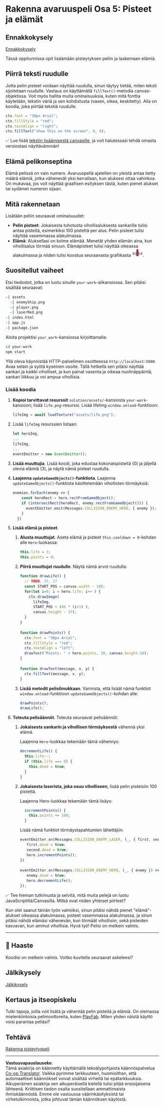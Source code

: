 <!--
CO_OP_TRANSLATOR_METADATA:
{
  "original_hash": "4e8250db84b027c9ff816b4e4c093457",
  "translation_date": "2025-08-27T20:20:57+00:00",
  "source_file": "6-space-game/5-keeping-score/README.md",
  "language_code": "fi"
}
-->
# Rakenna avaruuspeli Osa 5: Pisteet ja elämät

## Ennakkokysely

[Ennakkokysely](https://ashy-river-0debb7803.1.azurestaticapps.net/quiz/37)

Tässä oppitunnissa opit lisäämään pisteytyksen peliin ja laskemaan elämiä.

## Piirrä teksti ruudulle

Jotta pelin pisteet voidaan näyttää ruudulla, sinun täytyy tietää, miten teksti sijoitetaan ruudulle. Vastaus on käyttämällä `fillText()`-metodia canvas-objektissa. Voit myös hallita muita ominaisuuksia, kuten mitä fonttia käytetään, tekstin väriä ja sen kohdistusta (vasen, oikea, keskitetty). Alla on koodia, joka piirtää tekstiä ruudulle.

```javascript
ctx.font = "30px Arial";
ctx.fillStyle = "red";
ctx.textAlign = "right";
ctx.fillText("show this on the screen", 0, 0);
```

✅ Lue lisää [tekstin lisäämisestä canvasille](https://developer.mozilla.org/docs/Web/API/Canvas_API/Tutorial/Drawing_text), ja voit halutessasi tehdä omasta versiostasi näyttävämmän!

## Elämä pelikonseptina

Elämä pelissä on vain numero. Avaruuspeliä ajatellen on yleistä antaa tietty määrä elämiä, jotka vähenevät yksi kerrallaan, kun aluksesi ottaa vahinkoa. On mukavaa, jos voit näyttää graafisen esityksen tästä, kuten pienet alukset tai sydämet numeron sijaan.

## Mitä rakennetaan

Lisätään peliin seuraavat ominaisuudet:

- **Pelin pisteet**: Jokaisesta tuhotusta vihollisaluksesta sankarille tulisi antaa pisteitä, esimerkiksi 100 pistettä per alus. Pelin pisteet tulisi näyttää vasemmassa alakulmassa.
- **Elämä**: Aluksellasi on kolme elämää. Menetät yhden elämän aina, kun vihollisalus törmää sinuun. Elämäpisteet tulisi näyttää oikeassa alakulmassa ja niiden tulisi koostua seuraavasta grafiikasta ![elämäkuva](../../../../translated_images/life.6fb9f50d53ee0413cd91aa411f7c296e10a1a6de5c4a4197c718b49bf7d63ebf.fi.png).

## Suositellut vaiheet

Etsi tiedostot, jotka on luotu sinulle `your-work`-alikansiossa. Sen pitäisi sisältää seuraavat:

```bash
-| assets
  -| enemyShip.png
  -| player.png
  -| laserRed.png
-| index.html
-| app.js
-| package.json
```

Aloita projektisi `your_work`-kansiossa kirjoittamalla:

```bash
cd your-work
npm start
```

Yllä oleva käynnistää HTTP-palvelimen osoitteessa `http://localhost:5000`. Avaa selain ja syötä kyseinen osoite. Tällä hetkellä sen pitäisi näyttää sankari ja kaikki viholliset, ja kun painat vasenta ja oikeaa nuolinäppäintä, sankari liikkuu ja voi ampua vihollisia.

### Lisää koodia

1. **Kopioi tarvittavat resurssit** `solution/assets/`-kansiosta `your-work`-kansioon; lisää `life.png`-resurssi. Lisää lifeImg `window.onload`-funktioon:

    ```javascript
    lifeImg = await loadTexture("assets/life.png");
    ```

1. Lisää `lifeImg` resurssien listaan:

    ```javascript
    let heroImg,
    ...
    lifeImg,
    ...
    eventEmitter = new EventEmitter();
    ```
  
2. **Lisää muuttujia**. Lisää koodi, joka edustaa kokonaispisteitä (0) ja jäljellä olevia elämiä (3), ja näytä nämä pisteet ruudulla.

3. **Laajenna `updateGameObjects()`-funktiota**. Laajenna `updateGameObjects()`-funktiota käsittelemään vihollisten törmäyksiä:

    ```javascript
    enemies.forEach(enemy => {
        const heroRect = hero.rectFromGameObject();
        if (intersectRect(heroRect, enemy.rectFromGameObject())) {
          eventEmitter.emit(Messages.COLLISION_ENEMY_HERO, { enemy });
        }
      })
    ```

4. **Lisää elämä ja pisteet**. 
   1. **Alusta muuttujat**. Aseta elämä ja pisteet `this.cooldown = 0`-kohdan alle `Hero`-luokassa:

        ```javascript
        this.life = 3;
        this.points = 0;
        ```

   1. **Piirrä muuttujat ruudulle**. Näytä nämä arvot ruudulla:

        ```javascript
        function drawLife() {
          // TODO, 35, 27
          const START_POS = canvas.width - 180;
          for(let i=0; i < hero.life; i++ ) {
            ctx.drawImage(
              lifeImg, 
              START_POS + (45 * (i+1) ), 
              canvas.height - 37);
          }
        }
        
        function drawPoints() {
          ctx.font = "30px Arial";
          ctx.fillStyle = "red";
          ctx.textAlign = "left";
          drawText("Points: " + hero.points, 10, canvas.height-20);
        }
        
        function drawText(message, x, y) {
          ctx.fillText(message, x, y);
        }

        ```

   1. **Lisää metodit pelisilmukkaan**. Varmista, että lisäät nämä funktiot `window.onload`-funktioon `updateGameObjects()`-kohdan alle:

        ```javascript
        drawPoints();
        drawLife();
        ```

1. **Toteuta pelisäännöt**. Toteuta seuraavat pelisäännöt:

   1. **Jokaisesta sankarin ja vihollisen törmäyksestä** vähennä yksi elämä.
   
      Laajenna `Hero`-luokkaa tekemään tämä vähennys:

        ```javascript
        decrementLife() {
          this.life--;
          if (this.life === 0) {
            this.dead = true;
          }
        }
        ```

   2. **Jokaisesta laserista, joka osuu viholliseen**, lisää pelin pisteisiin 100 pistettä.

      Laajenna Hero-luokkaa tekemään tämä lisäys:
    
        ```javascript
          incrementPoints() {
            this.points += 100;
          }
        ```

        Lisää nämä funktiot törmäystapahtumien lähettäjiin:

        ```javascript
        eventEmitter.on(Messages.COLLISION_ENEMY_LASER, (_, { first, second }) => {
           first.dead = true;
           second.dead = true;
           hero.incrementPoints();
        })

        eventEmitter.on(Messages.COLLISION_ENEMY_HERO, (_, { enemy }) => {
           enemy.dead = true;
           hero.decrementLife();
        });
        ```

✅ Tee hieman tutkimusta ja selvitä, mitä muita pelejä on luotu JavaScriptillä/Canvasilla. Mitkä ovat niiden yhteiset piirteet?

Kun olet saanut tämän työn valmiiksi, sinun pitäisi nähdä pienet "elämä"-alukset oikeassa alakulmassa, pisteet vasemmassa alakulmassa, ja sinun pitäisi nähdä elämäsi vähenevän, kun törmäät vihollisiin, sekä pisteiden kasvavan, kun ammut vihollisia. Hyvä työ! Pelisi on melkein valmis.

---

## 🚀 Haaste

Koodisi on melkein valmis. Voitko kuvitella seuraavat askeleesi?

## Jälkikysely

[Jälkikysely](https://ashy-river-0debb7803.1.azurestaticapps.net/quiz/38)

## Kertaus ja itseopiskelu

Tutki tapoja, joilla voit lisätä ja vähentää pelin pisteitä ja elämiä. On olemassa mielenkiintoisia pelimoottoreita, kuten [PlayFab](https://playfab.com). Miten yhden näistä käyttö voisi parantaa peliäsi?

## Tehtävä

[Rakenna pisteytyspeli](assignment.md)

---

**Vastuuvapauslauseke**:  
Tämä asiakirja on käännetty käyttämällä tekoälypohjaista käännöspalvelua [Co-op Translator](https://github.com/Azure/co-op-translator). Vaikka pyrimme tarkkuuteen, huomioithan, että automaattiset käännökset voivat sisältää virheitä tai epätarkkuuksia. Alkuperäinen asiakirja sen alkuperäisellä kielellä tulisi pitää ensisijaisena lähteenä. Kriittisen tiedon osalta suositellaan ammattimaista ihmiskäännöstä. Emme ole vastuussa väärinkäsityksistä tai virhetulkinnoista, jotka johtuvat tämän käännöksen käytöstä.
